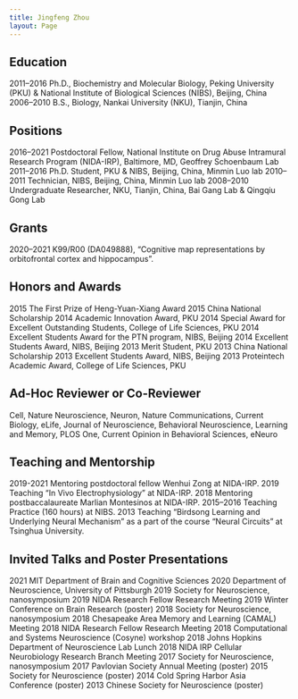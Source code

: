 ```yaml
---
title: Jingfeng Zhou
layout: Page
---
```


## Education

2011–2016  Ph.D., Biochemistry and Molecular Biology, Peking University (PKU) & National Institute of Biological Sciences (NIBS), Beijing, China
2006–2010  B.S., Biology, Nankai University (NKU), Tianjin, China

## Positions

2016–2021  Postdoctoral Fellow, National Institute on Drug Abuse Intramural Research Program (NIDA-IRP), Baltimore, MD, Geoffrey Schoenbaum Lab
2011–2016  Ph.D. Student, PKU & NIBS, Beijing, China, Minmin Luo lab
2010–2011  Technician, NIBS, Beijing, China, Minmin Luo lab
2008–2010  Undergraduate Researcher, NKU, Tianjin, China, Bai Gang Lab & Qingqiu Gong Lab

## Grants

2020–2021 K99/R00 (DA049888), “Cognitive map representations by orbitofrontal cortex and hippocampus”.

## Honors and Awards

2015  The First Prize of Heng-Yuan-Xiang Award
2015  China National Scholarship
2014  Academic Innovation Award, PKU
2014  Special Award for Excellent Outstanding Students, College of Life Sciences, PKU
2014  Excellent Students Award for the PTN program, NIBS, Beijing
2014  Excellent Students Award, NIBS, Beijing
2013  Merit Student, PKU
2013  China National Scholarship
2013  Excellent Students Award, NIBS, Beijing
2013  Proteintech Academic Award, College of Life Sciences, PKU

## Ad-Hoc Reviewer or Co-Reviewer

Cell, Nature Neuroscience, Neuron, Nature Communications, Current Biology, eLife, Journal of Neuroscience, Behavioral Neuroscience, Learning and Memory, PLOS One, Current Opinion in Behavioral Sciences, eNeuro

## Teaching and Mentorship
2019-2021  Mentoring postdoctoral fellow Wenhui Zong at NIDA-IRP.
     2019  Teaching “In Vivo Electrophysiology” at NIDA-IRP.
     2018  Mentoring postbaccalaureate Marlian Montesinos at NIDA-IRP.
2015–2016  Teaching Practice (160 hours) at NIBS.
     2013  Teaching “Birdsong Learning and Underlying Neural Mechanism” as a part of the course “Neural Circuits” at Tsinghua University.

## Invited Talks and Poster Presentations

2021  MIT Department of Brain and Cognitive Sciences
2020  Department of Neuroscience, University of Pittsburgh
2019  Society for Neuroscience, nanosymposium
2019 NIDA Research Fellow Research Meeting
2019  Winter Conference on Brain Research (poster)
2018  Society for Neuroscience, nanosymposium
2018  Chesapeake Area Memory and Learning (CAMAL) Meeting
2018  NIDA Research Fellow Research Meeting
2018  Computational and Systems Neuroscience (Cosyne) workshop
2018  Johns Hopkins Department of Neuroscience Lab Lunch
2018  NIDA IRP Cellular Neurobiology Research Branch Meeting
2017  Society for Neuroscience, nanosymposium
2017  Pavlovian Society Annual Meeting (poster)
2015  Society for Neuroscience (poster)
2014  Cold Spring Harbor Asia Conference (poster)
2013  Chinese Society for Neuroscience (poster)

